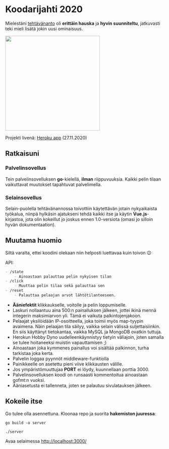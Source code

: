 # Koodarijahti 2020

Mielestäni [tehtävänanto](https://github.com/tuommii/vincit/blob/master/Tehtava.pdf) oli **erittäin hauska** ja **hyvin suunniteltu**, jatkuvasti teki mieli lisätä jokin uusi ominaisuus.

<img src="https://github.com/tuommii/vincit/blob/master/screenshot.png" width="300">

Projekti livenä: [Heroku app](https://multiplayer-button.herokuapp.com/) (27.11.2020)

## Ratkaisuni

### Palvelinsovellus
Tein palvelinsovelluksen **go**-kielellä, **ilman** riippuvuuksia. Kaikki pelin tilaan vaikuttavat muutokset
tapahtuvat palvelimella.

### Selainsovellus
Selain-puolella tehtävänannossa toivottiin käytettävän jotain nykyaikaista työkalua, niinpä hylkäsin ajatukseni
tehdä kaikki itse ja käytin **Vue.js**-kirjastoa, jota olin kokeillut jo joskus ennen 1.0-versiota
(omasi jo silloin hyvän dokumentaation).

## Muutama huomio
Siltä varalta, ettei koodini olekaan niin helposti luettavaa kuin toivon 😉

API:
```markdown
- /state
	- Ainoastaan palauttaa pelin nykyisen tilan
- /click
	- Muuttaa pelin tilaa sekä palauttaa sen
- /reset
	- Palauttaa pelaajan arvot lähtötilanteeseen.
```

* **Ääniefektit** klikkaukselle, voitolle ja pelin loppumiselle.
* Laskuri nollaantuu aina 500:n painalluksen jälkeen, jottei ikinä mennä integerin maksimiarvon yli.
Tämä ei vaikuta palkintojenjakoon.
* Pelaajat yksilöidään IP-osoitteella, joka toimii myös map-tyypin avaimena. Näin pelaajan tila säilyy, vaikka selain
välissä suljettaisiinkin. En siis käyttänyt tietokantaa, vaikka MySQL ja MongoDB ovatkin tuttuja.
* Herokun Hobby Dyno uudelleenkäynnistyy tietyin väliajoin, joten samalla se tulee hoitaneeksi muistin vapauttamisen ;)
* Ainoastaan joka kymmenes painallus voi sisältää palkinnon, turha tarkistaa joka kerta.
* Palvelin loggaa pyynnöt middleware-funktiolla
* Painikkeelle on asetettu pieni viive klikkausten välille.
* Jos ympäristömuuttujaa __PORT__ ei löydy, kuunnellaan porttia 3000.
* Palvelinsovelluksen koodi on runsaasti kommentoitua ainoastaan gofmt:n vuoksi.
* Ääniasetusta ei tallenneta, joten se palautuu sivulatauksen jälkeen.

## Kokeile itse
Go tulee olla asennettuna. Kloonaa repo ja suorita **hakemiston juuressa**:

```go build -o server```

```./server```

Avaa selaimessa [http://localhost:3000/](http://localhost:3000/)
